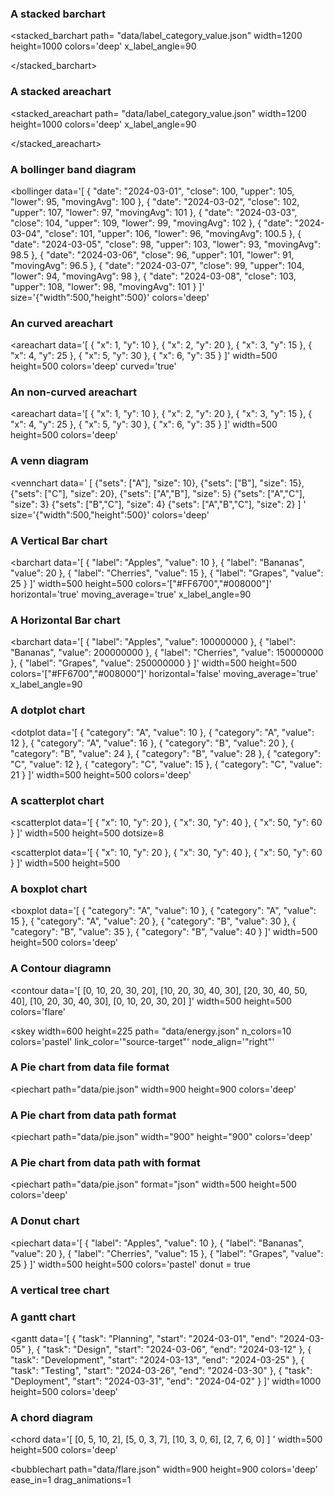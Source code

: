 


### A stacked barchart 


<stacked_barchart
  path= "data/label_category_value.json"
  width=1200
  height=1000
  colors='deep'
  x_label_angle=90
>
</stacked_barchart>





### A stacked areachart 


<stacked_areachart
  path= "data/label_category_value.json"
  width=1200
  height=1000
  colors='deep'
  x_label_angle=90
>
</stacked_areachart>



### A bollinger band diagram 


<bollinger
data='[
  { "date": "2024-03-01", "close": 100, "upper": 105, "lower": 95, "movingAvg": 100 },
  { "date": "2024-03-02", "close": 102, "upper": 107, "lower": 97, "movingAvg": 101 },
  { "date": "2024-03-03", "close": 104, "upper": 109, "lower": 99, "movingAvg": 102 },
  { "date": "2024-03-04", "close": 101, "upper": 106, "lower": 96, "movingAvg": 100.5 },
  { "date": "2024-03-05", "close": 98, "upper": 103, "lower": 93, "movingAvg": 98.5 },
  { "date": "2024-03-06", "close": 96, "upper": 101, "lower": 91, "movingAvg": 96.5 },
  { "date": "2024-03-07", "close": 99, "upper": 104, "lower": 94, "movingAvg": 98 },
  { "date": "2024-03-08", "close": 103, "upper": 108, "lower": 98, "movingAvg": 101 }
]'
  size='{"width":500,"height":500}'
  colors='deep'
>
</bollinger>




### An curved areachart 


<areachart
data='[
  { "x": 1, "y": 10 }, 
  { "x": 2, "y": 20 },
  { "x": 3, "y": 15 },
  { "x": 4, "y": 25 },
  { "x": 5, "y": 30 },
  { "x": 6, "y": 35 }
  ]'
  width=500
  height=500
  colors='deep'
  curved='true'
>
</areachart>




### An non-curved areachart 


<areachart
data='[
  { "x": 1, "y": 10 }, 
  { "x": 2, "y": 20 },
  { "x": 3, "y": 15 },
  { "x": 4, "y": 25 },
  { "x": 5, "y": 30 },
  { "x": 6, "y": 35 }
  ]'
  width=500
  height=500
  colors='deep'
>
</areachart>

### A venn diagram 


<vennchart
data='
  [ 
  {"sets": ["A"], "size": 10}, 
    {"sets": ["B"], "size": 15},
    {"sets": ["C"], "size": 20},
    {"sets": ["A","B"], "size": 5}
    {"sets": ["A","C"], "size": 3}
    {"sets": ["B","C"], "size": 4}
    {"sets": ["A","B","C"], "size": 2}
  ]
'
  size='{"width":500,"height":500}'
  colors='deep'
>
</vennchart>




### A Vertical Bar chart



<barchart
  data='[
    { "label": "Apples", "value": 10 },
    { "label": "Bananas", "value": 20 },
    { "label": "Cherries", "value": 15 },
    { "label": "Grapes", "value": 25 }
  ]'
  width=500
  height=500
  colors='["#FF6700","#008000"]'
  horizontal='true'
  moving_average='true'
  x_label_angle=90
>
</barchart>




### A Horizontal Bar chart



<barchart
data='[
  { "label": "Apples", "value": 100000000 },
  { "label": "Bananas", "value": 200000000 },
  { "label": "Cherries", "value": 150000000 },
  { "label": "Grapes", "value": 250000000 }
]'
  width=500
  height=500
  colors='["#FF6700","#008000"]'
  horizontal='false'
  moving_average='true'
  x_label_angle=90
>
</barchart>




### A dotplot chart 


<dotplot
data='[
    { "category": "A", "value": 10 },
    { "category": "A", "value": 12 },
    { "category": "A", "value": 16 },
    { "category": "B", "value": 20 },
    { "category": "B", "value": 24 },
    { "category": "B", "value": 28 },
    { "category": "C", "value": 12 },
    { "category": "C", "value": 15 },
    { "category": "C", "value": 21 }
]'
     width=500
  height=500
  colors='deep'
>
</dotplot>




### A scatterplot chart 


<scatterplot
data='[
     { "x": 10, "y": 20 },
  { "x": 30, "y": 40 },
  { "x": 50, "y": 60 }
]'
     width=500
  height=500
  dotsize=8
>
</scatterplot>

<scatterplot
data='[
     { "x": 10, "y": 20 },
  { "x": 30, "y": 40 },
  { "x": 50, "y": 60 }
]'
    width=500
  height=500
>
</scatterplot>



### A boxplot chart 


<boxplot
data='[
   { "category": "A", "value": 10 },
  { "category": "A", "value": 15 },
  { "category": "A", "value": 20 },
  { "category": "B", "value": 30 },
  { "category": "B", "value": 35 },
  { "category": "B", "value": 40 }
]'
     width=500
  height=500
  colors='deep'
>
</boxplot>



### A Contour diagramn


<contour
data='[
  [0, 10, 20, 30, 20],
  [10, 20, 30, 40, 30],
  [20, 30, 40, 50, 40],
  [10, 20, 30, 40, 30],
  [0, 10, 20, 30, 20]
]'
   width=500
  height=500
  colors='flare'
>
</contour>





<skey
 path= "data/std_focus.json"
    link_color='"target"'
    colors='cc.glasbey'
    width=1000
  height=500>
</skey>



<skey
  width=600
  height=225
  path= "data/energy.json"
  n_colors=10
  colors='pastel'
  link_color='"source-target"'
  node_align='"right"'
>
</skey>



### A Pie chart from data file format


<piechart
  path="data/pie.json"
  width=900
  height=900
  colors='deep'
>
</piechart>



### A Pie chart from data path format


<piechart
  path="data/pie.json"
  width="900"
  height="900"
  colors='deep'
>
</piechart>



### A Pie chart from data path with format


<piechart
  path="data/pie.json"
  format="json"
  width=500
  height=500
  colors='deep'
>
</piechart>






### A Donut chart


<piechart
data='[
  { "label": "Apples", "value": 10 },
  { "label": "Bananas", "value": 20 },
  { "label": "Cherries", "value": 15 },
  { "label": "Grapes", "value": 25 }
]'
  width=500
  height=500
  colors='pastel'
  donut = true
>
</piechart>



### A vertical tree chart

<tree
    data='{
    "name": "root",
    "children": [
            { "name": "A", "value": 10 },
            { "name": "B", "value": 20 },
            { "name": "C", "children": [
                { "name": "C1", "value": 10 },
                { "name": "C2", "value": 5 },
                { "name": "C3", "value": 15 }
            ]},
            { "name": "D", "value": 40 }
        ]
    }
    '
    width=1000
  height=500
    colors='deep'
    vertical=True>
</tree>





### A gantt chart


<gantt
  data='[
    { "task": "Planning", "start": "2024-03-01", "end": "2024-03-05" },
    { "task": "Design", "start": "2024-03-06", "end": "2024-03-12" },
    { "task": "Development", "start": "2024-03-13", "end": "2024-03-25" },
    { "task": "Testing", "start": "2024-03-26", "end": "2024-03-30" },
    { "task": "Deployment", "start": "2024-03-31", "end": "2024-04-02" }
  ]'
  width=1000
  height=500
  colors='deep'
>
</gantt>



### A chord diagram 


<chord
data='[
  [0, 5, 10, 2],
  [5, 0, 3, 7],
  [10, 3, 0, 6],
  [2, 7, 6, 0]
]
'
  width=500
  height=500
  colors='deep'
>
</chord>




<bubblechart
  path="data/flare.json"
  width=900
  height=900
  colors='deep'
  ease_in=1
  drag_animations=1
>
</bubblechart>
